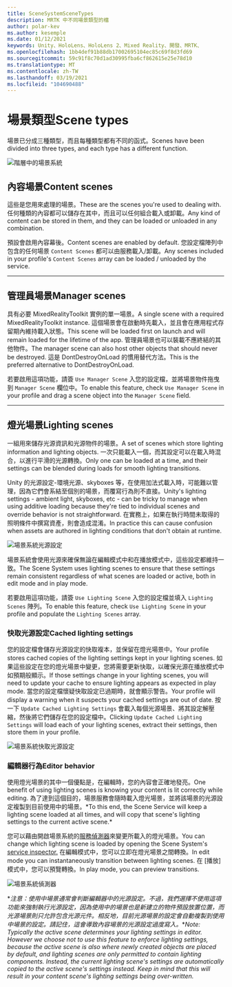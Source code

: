 ```yaml
---
title: SceneSystemSceneTypes
description: MRTK 中不同場景類型的檔
author: polar-kev
ms.author: kesemple
ms.date: 01/12/2021
keywords: Unity、HoloLens、HoloLens 2、Mixed Reality、開發、MRTK、
ms.openlocfilehash: 1bb4def91b88db17002695104ec85c69f8d3fd69
ms.sourcegitcommit: 59c91f8c70d1ad30995fba6cf862615e25e78d10
ms.translationtype: MT
ms.contentlocale: zh-TW
ms.lasthandoff: 03/19/2021
ms.locfileid: "104690488"
---
```

# <a name="scene-types"></a><span data-ttu-id="8a273-104">場景類型</span><span class="sxs-lookup"><span data-stu-id="8a273-104">Scene types</span></span>

<span data-ttu-id="8a273-105">場景已分成三種類型，而且每種類型都有不同的函式。</span><span class="sxs-lookup"><span data-stu-id="8a273-105">Scenes have been divided into three types, and each type has a different function.</span></span>

![階層中的場景系統](../images/scene-system/MRTK_SceneSystemEditorSceneHierarchy.PNG)

## <a name="content-scenes"></a><span data-ttu-id="8a273-107">內容場景</span><span class="sxs-lookup"><span data-stu-id="8a273-107">Content scenes</span></span>

<span data-ttu-id="8a273-108">這些是您用來處理的場景。</span><span class="sxs-lookup"><span data-stu-id="8a273-108">These are the scenes you're used to dealing with.</span></span> <span data-ttu-id="8a273-109">任何種類的內容都可以儲存在其中，而且可以任何組合載入或卸載。</span><span class="sxs-lookup"><span data-stu-id="8a273-109">Any kind of content can be stored in them, and they can be loaded or unloaded in any combination.</span></span>

<span data-ttu-id="8a273-110">預設會啟用內容幕後。</span><span class="sxs-lookup"><span data-stu-id="8a273-110">Content scenes are enabled by default.</span></span> <span data-ttu-id="8a273-111">您設定檔陣列中包含的任何場景 `Content Scenes` 都可以由服務載入/卸載。</span><span class="sxs-lookup"><span data-stu-id="8a273-111">Any scenes included in your profile's `Content Scenes` array can be loaded / unloaded by the service.</span></span>

___

## <a name="manager-scenes"></a><span data-ttu-id="8a273-112">管理員場景</span><span class="sxs-lookup"><span data-stu-id="8a273-112">Manager scenes</span></span>

<span data-ttu-id="8a273-113">具有必要 MixedRealityToolkit 實例的單一場景。</span><span class="sxs-lookup"><span data-stu-id="8a273-113">A single scene with a required MixedRealityToolkit instance.</span></span> <span data-ttu-id="8a273-114">這個場景會在啟動時先載入，並且會在應用程式存留期內維持載入狀態。</span><span class="sxs-lookup"><span data-stu-id="8a273-114">This scene will be loaded first on launch and will remain loaded for the lifetime of the app.</span></span> <span data-ttu-id="8a273-115">管理員場景也可以裝載不應終結的其他物件。</span><span class="sxs-lookup"><span data-stu-id="8a273-115">The manager scene can also host other objects that should never be destroyed.</span></span> <span data-ttu-id="8a273-116">這是 DontDestroyOnLoad 的慣用替代方法。</span><span class="sxs-lookup"><span data-stu-id="8a273-116">This is the preferred alternative to DontDestroyOnLoad.</span></span>

<span data-ttu-id="8a273-117">若要啟用這項功能，請簽 `Use Manager Scene` 入您的設定檔，並將場景物件拖曳到 `Manager Scene` 欄位中。</span><span class="sxs-lookup"><span data-stu-id="8a273-117">To enable this feature, check `Use Manager Scene` in your profile and drag a scene object into the `Manager Scene` field.</span></span>

___

## <a name="lighting-scenes"></a><span data-ttu-id="8a273-118">燈光場景</span><span class="sxs-lookup"><span data-stu-id="8a273-118">Lighting scenes</span></span>

<span data-ttu-id="8a273-119">一組用來儲存光源資訊和光源物件的場景。</span><span class="sxs-lookup"><span data-stu-id="8a273-119">A set of scenes which store lighting information and lighting objects.</span></span> <span data-ttu-id="8a273-120">一次只能載入一個，而其設定可以在載入時混合，以進行平滑的光源轉換。</span><span class="sxs-lookup"><span data-stu-id="8a273-120">Only one can be loaded at a time, and their settings can be blended during loads for smooth lighting transitions.</span></span>

<span data-ttu-id="8a273-121">Unity 的光源設定-環境光源、skyboxes 等，在使用加法式載入時，可能難以管理，因為它們會系結至個別的場景，而覆寫行為則不直接。</span><span class="sxs-lookup"><span data-stu-id="8a273-121">Unity's lighting settings - ambient light, skyboxes, etc - can be tricky to manage when using additive loading because they're tied to individual scenes and override behavior is not straightforward.</span></span> <span data-ttu-id="8a273-122">在實務上，如果在執行時間未取得的照明條件中撰寫資產，則會造成混淆。</span><span class="sxs-lookup"><span data-stu-id="8a273-122">In practice this can cause confusion when assets are authored in lighting conditions that don't obtain at runtime.</span></span>

![場景系統光源設定](../images/scene-system/MRTK_SceneSystemLightingSettings.PNG)

<span data-ttu-id="8a273-124">場景系統會使用光源來確保無論在編輯模式中和在播放模式中，這些設定都維持一致。</span><span class="sxs-lookup"><span data-stu-id="8a273-124">The Scene System uses lighting scenes to ensure that these settings remain consistent regardless of what scenes are loaded or active, both in edit mode and in play mode.</span></span>

<span data-ttu-id="8a273-125">若要啟用這項功能，請簽 `Use Lighting Scene` 入您的設定檔並填入 `Lighting Scenes` 陣列。</span><span class="sxs-lookup"><span data-stu-id="8a273-125">To enable this feature, check `Use Lighting Scene` in your profile and populate the `Lighting Scenes` array.</span></span>

### <a name="cached-lighting-settings"></a><span data-ttu-id="8a273-126">快取光源設定</span><span class="sxs-lookup"><span data-stu-id="8a273-126">Cached lighting settings</span></span>

<span data-ttu-id="8a273-127">您的設定檔會儲存光源設定的快取複本，並保留在燈光場景中。</span><span class="sxs-lookup"><span data-stu-id="8a273-127">Your profile stores cached copies of the lighting settings kept in your lighting scenes.</span></span> <span data-ttu-id="8a273-128">如果這些設定在您的燈光場景中變更，您將需要更新快取，以確保光源在播放模式中如預期般顯示。</span><span class="sxs-lookup"><span data-stu-id="8a273-128">If those settings change in your lighting scenes, you will need to update your cache to ensure lighting appears as expected in play mode.</span></span> <span data-ttu-id="8a273-129">當您的設定檔懷疑快取設定已過期時，就會顯示警告。</span><span class="sxs-lookup"><span data-stu-id="8a273-129">Your profile will display a warning when it suspects your cached settings are out of date.</span></span> <span data-ttu-id="8a273-130">按一下 `Update Cached Lighting Settings` 會載入每個光源場景、將其設定解壓縮，然後將它們儲存在您的設定檔中。</span><span class="sxs-lookup"><span data-stu-id="8a273-130">Clicking `Update Cached Lighting Settings` will load each of your lighting scenes, extract their settings, then store them in your profile.</span></span>

![場景系統快取光源設定](../images/scene-system/MRTK_SceneSystemCachedLightingSettings.PNG)

### <a name="editor-behavior"></a><span data-ttu-id="8a273-132">編輯器行為</span><span class="sxs-lookup"><span data-stu-id="8a273-132">Editor behavior</span></span>

<span data-ttu-id="8a273-133">使用燈光場景的其中一個優點是，在編輯時，您的內容會正確地發亮。</span><span class="sxs-lookup"><span data-stu-id="8a273-133">One benefit of using lighting scenes is knowing your content is lit correctly while editing.</span></span> <span data-ttu-id="8a273-134">為了達到這個目的，場景服務會隨時載入燈光場景，並將該場景的光源設定複製到目前使用中的場景。\*</span><span class="sxs-lookup"><span data-stu-id="8a273-134">To this end, the Scene Service will keep a lighting scene loaded at all times, and will copy that scene's lighting settings to the current active scene.\*</span></span>

<span data-ttu-id="8a273-135">您可以藉由開啟場景系統的[服務偵測器](../../configuration/MixedRealityConfigurationGuide.md#editor-utilities)來變更所載入的燈光場景。</span><span class="sxs-lookup"><span data-stu-id="8a273-135">You can change which lighting scene is loaded by opening the Scene System's [service inspector.](../../configuration/MixedRealityConfigurationGuide.md#editor-utilities)</span></span> <span data-ttu-id="8a273-136">在編輯模式中，您可以立即在燈光場景之間轉換。</span><span class="sxs-lookup"><span data-stu-id="8a273-136">In edit mode you can instantaneously transition between lighting scenes.</span></span> <span data-ttu-id="8a273-137">在 [播放] 模式中，您可以預覽轉換。</span><span class="sxs-lookup"><span data-stu-id="8a273-137">In play mode, you can preview transitions.</span></span>

![場景系統偵測器](../images/scene-system/MRTK_SceneSystemServiceInspector.PNG)

<span data-ttu-id="8a273-139">\**注意：使用中場景通常會判斷編輯器中的光源設定。不過，我們選擇不使用這項功能來強制執行光源設定，因為使用中的場景也是新建立的物件預設放置位置，而光源場景則只允許包含光源元件。相反地，目前光源場景的設定會自動複製到使用中場景的設定。請記住，這會導致內容場景的光源設定過度寫入。*</span><span class="sxs-lookup"><span data-stu-id="8a273-139">\**Note: Typically the active scene determines your lighting settings in editor. However we choose not to use this feature to enforce lighting settings, because the active scene is also where newly created objects are placed by default, and lighting scenes are only permitted to contain lighting components. Instead, the current lighting scene's settings are automatically copied to the active scene's settings instead. Keep in mind that this will result in your content scene's lighting settings being over-written.*</span></span>
